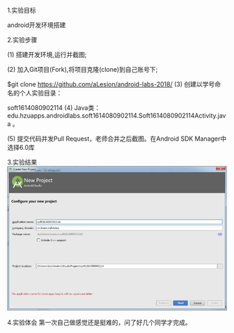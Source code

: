 1.实验目标

android开发环境搭建

2.实验步骤

(1) 搭建开发环境,运行并截图;

(2) 加入Git项目(Fork),将项目克隆(clone)到自己账号下;

$git clone https://github.com/aLesion/android-labs-2018/ (3) 创建以学号命名的个人实验目录：

soft1614080902114 (4) Java类：edu.hzuapps.androidlabs.soft1614080902114.Soft1614080902114Activity.java 。

(5) 提交代码并发Pull Request，老师合并之后截图。在Android SDK Manager中选择6.0库

3.实验结果
![image](https://github.com/aLesion/android-labs-2018/blob/master/soft1614080902114.jpg)


4.实验体会 
第一次自己做感觉还是挺难的，问了好几个同学才完成。
